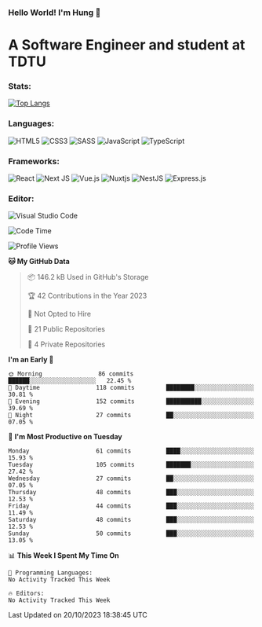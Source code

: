 ### Hello World! I'm Hung :wave:

# A Software Engineer and student at TDTU

### Stats:
[![Top Langs](https://github-readme-stats.vercel.app/api/top-langs/?username=Kuroo-nekoo)](https://github.com/anuraghazra/github-readme-stats)

### Languages:
![HTML5](https://img.shields.io/badge/html5-%23E34F26.svg?style=for-the-badge&logo=html5&logoColor=%23E34F26&color=white)
![CSS3](https://img.shields.io/badge/css3-%231572B6.svg?style=for-the-badge&logo=css3&logoColor=%231572B6&color=white)
![SASS](https://img.shields.io/badge/SASS-hotpink.svg?style=for-the-badge&logo=SASS&logoColor=hotpink&color=white)
![JavaScript](https://img.shields.io/badge/javascript-%23323330.svg?style=for-the-badge&logo=javascript&color=white)
![TypeScript](https://img.shields.io/badge/typescript-%23007ACC.svg?style=for-the-badge&logo=typescript&logoColor=%23007ACC&color=white)


### Frameworks:
![React](https://img.shields.io/badge/react-%2320232a.svg?style=for-the-badge&logo=react&logoColor=%%2361DAFB&color=white)
![Next JS](https://img.shields.io/badge/Next-black?style=for-the-badge&logo=next.js&logoColor=black&color=white)
![Vue.js](https://img.shields.io/badge/vuejs-%2335495e.svg?style=for-the-badge&logo=vuedotjs&logoColor=%234FC08D&color=white)
![Nuxtjs](https://img.shields.io/badge/Nuxt-002E3B?style=for-the-badge&logo=nuxtdotjs&color=white&logoColor=#00DC82)
![NestJS](https://img.shields.io/badge/nestjs-%23E0234E.svg?style=for-the-badge&logo=nestjs&logoColor=%23E0234E&color=white)
![Express.js](https://img.shields.io/badge/express.js-%23404d59.svg?style=for-the-badge&logo=express&logoColor=%23404d59&color=white)

### Editor:
![Visual Studio Code](https://img.shields.io/badge/Visual%20Studio%20Code-0078d7.svg?style=for-the-badge&logo=visual-studio-code&color=white&logoColor=0078d7)


<!--START_SECTION:waka-->
![Code Time](http://img.shields.io/badge/Code%20Time-574%20hrs%209%20mins-blue)

![Profile Views](http://img.shields.io/badge/Profile%20Views-12-blue)

**🐱 My GitHub Data** 

> 📦 146.2 kB Used in GitHub's Storage 
 > 
> 🏆 42 Contributions in the Year 2023
 > 
> 🚫 Not Opted to Hire
 > 
> 📜 21 Public Repositories 
 > 
> 🔑 4 Private Repositories 
 > 
**I'm an Early 🐤** 

```text
🌞 Morning                86 commits          ██████░░░░░░░░░░░░░░░░░░░   22.45 % 
🌆 Daytime                118 commits         ████████░░░░░░░░░░░░░░░░░   30.81 % 
🌃 Evening                152 commits         ██████████░░░░░░░░░░░░░░░   39.69 % 
🌙 Night                  27 commits          ██░░░░░░░░░░░░░░░░░░░░░░░   07.05 % 
```
📅 **I'm Most Productive on Tuesday** 

```text
Monday                   61 commits          ████░░░░░░░░░░░░░░░░░░░░░   15.93 % 
Tuesday                  105 commits         ███████░░░░░░░░░░░░░░░░░░   27.42 % 
Wednesday                27 commits          ██░░░░░░░░░░░░░░░░░░░░░░░   07.05 % 
Thursday                 48 commits          ███░░░░░░░░░░░░░░░░░░░░░░   12.53 % 
Friday                   44 commits          ███░░░░░░░░░░░░░░░░░░░░░░   11.49 % 
Saturday                 48 commits          ███░░░░░░░░░░░░░░░░░░░░░░   12.53 % 
Sunday                   50 commits          ███░░░░░░░░░░░░░░░░░░░░░░   13.05 % 
```


📊 **This Week I Spent My Time On** 

```text
💬 Programming Languages: 
No Activity Tracked This Week

🔥 Editors: 
No Activity Tracked This Week
```


 Last Updated on 20/10/2023 18:38:45 UTC
<!--END_SECTION:waka-->
